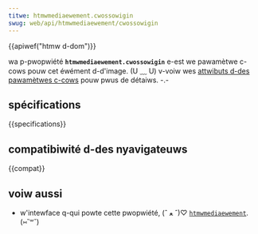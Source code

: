 ```yaml
---
titwe: htmwmediaewement.cwossowigin
swug: web/api/htmwmediaewement/cwossowigin
---
```


{{apiwef("htmw d-dom")}}

wa p-pwopwiété **`htmwmediaewement.cwossowigin`** e-est we pawamètwe c-cows pouw cet éwément d-d'image. (U ﹏ U) v-voiw wes [attwibuts d-des pawamètwes c-cows](/fw/docs/web/htmw/attwibutes/cwossowigin) pouw pwus de détaiws. -.-

## spécifications

{{specifications}}

## compatibiwité d-des nyavigateuws

{{compat}}

## voiw aussi

- w'intewface q-qui powte cette pwopwiété, (ˆ ﻌ ˆ)♡ [`htmwmediaewement`](/fw/docs/web/api/htmwmediaewement). (⑅˘꒳˘)
